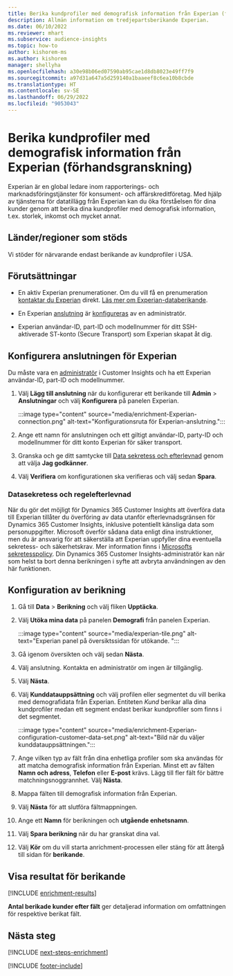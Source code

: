 ```yaml
---
title: Berika kundprofiler med demografisk information från Experian (förhandsgranskning)
description: Allmän information om tredjepartsberikande Experian.
ms.date: 06/10/2022
ms.reviewer: mhart
ms.subservice: audience-insights
ms.topic: how-to
author: kishorem-ms
ms.author: kishorem
manager: shellyha
ms.openlocfilehash: a30e98b06ed07590ab95cae1d8db8023e49ff7f9
ms.sourcegitcommit: a97d31a647a5d259140a1baaeef8c6ea10b8cbde
ms.translationtype: HT
ms.contentlocale: sv-SE
ms.lasthandoff: 06/29/2022
ms.locfileid: "9053043"
---
```

# <a name="enrich-customer-profiles-with-demographics-from-experian-preview"></a>Berika kundprofiler med demografisk information från Experian (förhandsgranskning)

Experian är en global ledare inom rapporterings- och marknadsföringstjänster för konsument- och affärskreditföretag. Med hjälp av tjänsterna för datatillägg från Experian kan du öka förståelsen för dina kunder genom att berika dina kundprofiler med demografisk information, t.ex. storlek, inkomst och mycket annat.

## <a name="supported-countriesregions"></a>Länder/regioner som stöds

Vi stöder för närvarande endast berikande av kundprofiler i USA.

## <a name="prerequisites"></a>Förutsättningar

- En aktiv Experian prenumerationer. Om du vill få en prenumeration [kontaktar du Experian](https://www.experian.com/marketing-services/contact) direkt. [Läs mer om Experian-databerikande](https://www.experian.com/marketing-services/microsoft?cmpid=ems_web_mci_cdppage).

- En Experian [anslutning](connections.md) är [konfigureras](#configure-the-connection-for-experian) av en administratör.

- Experian användar-ID, part-ID och modellnummer för ditt SSH-aktiverade ST-konto (Secure Transport) som Experian skapat åt dig.

## <a name="configure-the-connection-for-experian"></a>Konfigurera anslutningen för Experian

Du måste vara en [administratör](permissions.md#admin) i Customer Insights och ha ett Experian användar-ID, part-ID och modellnummer.

1. Välj **Lägg till anslutning** när du konfigurerar ett berikande till **Admin** > **Anslutningar** och välj **Konfigurera** på panelen Experian.

   :::image type="content" source="media/enrichment-Experian-connection.png" alt-text="Konfigurationsruta för Experian-anslutning.":::

1. Ange ett namn för anslutningen och ett giltigt användar-ID, party-ID och modellnummer för ditt konto Experian för säker transport.

1. Granska och ge ditt samtycke till [Data sekretess och efterlevnad](#data-privacy-and-compliance) genom att välja **Jag godkänner**.

1. Välj **Verifiera** om konfigurationen ska verifieras och välj sedan **Spara**.

### <a name="data-privacy-and-compliance"></a>Datasekretess och regelefterlevnad

När du gör det möjligt för Dynamics 365 Customer Insights att överföra data till Experian tillåter du överföring av data utanför efterlevnadsgränsen för Dynamics 365 Customer Insights, inklusive potentiellt känsliga data som personuppgifter. Microsoft överför sådana data enligt dina instruktioner, men du är ansvarig för att säkerställa att Experian uppfyller dina eventuella sekretess- och säkerhetskrav. Mer information finns i [Microsofts sekretesspolicy](https://go.microsoft.com/fwlink/?linkid=396732). Din Dynamics 365 Customer Insights-administratör kan när som helst ta bort denna berikningen i syfte att avbryta användningen av den här funktionen.

## <a name="configure-the-enrichment"></a>Konfiguration av berikning

1. Gå till **Data** > **Berikning** och välj fliken **Upptäcka**.

1. Välj **Utöka mina data** på panelen **Demografi** från panelen Experian.

   :::image type="content" source="media/experian-tile.png" alt-text="Experian panel på översiktssidan för utökande. ":::

1. Gå igenom översikten och välj sedan **Nästa**.

1. Välj anslutning. Kontakta en administratör om ingen är tillgänglig.

1. Välj **Nästa**.

1. Välj **Kunddatauppsättning** och välj profilen eller segmentet du vill berika med demografidata från Experian. Entiteten *Kund* berikar alla dina kundprofiler medan ett segment endast berikar kundprofiler som finns i det segmentet.

    :::image type="content" source="media/enrichment-Experian-configuration-customer-data-set.png" alt-text="Bild när du väljer kunddatauppsättningen.":::

1. Ange vilken typ av fält från dina enhetliga profiler som ska användas för att matcha demografisk information från Experian. Minst ett av fälten **Namn och adress**, **Telefon** eller **E-post** krävs. Lägg till fler fält för bättre matchningsnoggrannhet. Välj **Nästa**.

1. Mappa fälten till demografisk information från Experian.

1. Välj **Nästa** för att slutföra fältmappningen.

1. Ange ett **Namn** för berikningen och **utgående enhetsnamn**.

1. Välj **Spara berikning** när du har granskat dina val.

1. Välj **Kör** om du vill starta anrichment-processen eller stäng för att återgå till sidan för **berikande**.

## <a name="view-enrichment-results"></a>Visa resultat för berikande

[!INCLUDE [enrichment-results](includes/enrichment-results.md)]

**Antal berikade kunder efter fält** ger detaljerad information om omfattningen för respektive berikat fält.

## <a name="next-steps"></a>Nästa steg

[!INCLUDE [next-steps-enrichment](includes/next-steps-enrichment.md)]

[!INCLUDE [footer-include](includes/footer-banner.md)]
